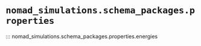 
# `nomad_simulations.schema_packages.properties`


::: nomad_simulations.schema_packages.properties.energies
